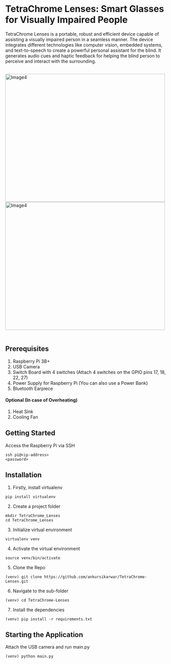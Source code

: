 # TetraChrome Lenses: Smart Glasses for Visually Impaired People


TetraChrome Lenses is a portable, robust and efficient device capable of assisting a visually impaired person in a seamless manner. The device integrates different technologies like computer vision, embedded systems, and text-to-speech to create a powerful personal assistant for the blind. It generates audio cues and haptic feedback for helping the blind person to perceive and interact with the surrounding.
<br>
<br>

<img src="https://drive.google.com/uc?id=1-nSVDjGjqTAFR0CwkxBnScoYO84j4KhF" alt="Image4" width="500" height="400"/>     
<br>
<img src="https://drive.google.com/uc?id=102709c1dePEORxNlqz3pIIVObpDHAQ6x" alt="Image4" width="500" height="400"/> 

<br>
<br>

## Prerequisites

1. Raspberry Pi 3B+
2. USB Camera
3. Switch Board with 4 switches (Attach 4 switches on the GPIO pins 17, 18, 22, 27)
4. Power Supply for Raspberry Pi (You can also use a Power Bank)
5. Bluetooth Earpiece

#### Optional (In case of Overheating) 

1. Heat Sink
2. Cooling Fan

## Getting Started

Access the Raspberry Pi via SSH

```
ssh pi@<ip-address>
<password>
```

## Installation

1. Firstly, install virtualenv

```
pip install virtualenv
```

2. Create a project folder

```
mkdir TetraChrome_Lenses
cd TetraChrome_Lenses
```

3. Initialize virtual environment 

```
virtualenv venv
```

4. Activate the virtual environment

```
source venv/bin/activate
```

5. Clone the Repo

```
(venv) git clone https://github.com/ankursikarwar/TetraChrome-Lenses.git
```

6. Navigate to the sub-folder

```
(venv) cd TetraChrome-Lenses
```

7. Install the dependencies

```
(venv) pip install -r requirements.txt
```

## Starting the Application 

Attach the USB camera and run main.py

```
(venv) python main.py
```

